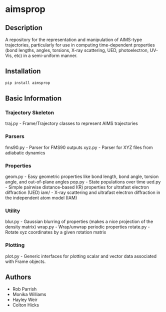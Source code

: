 # aimsprop

## Description

A repository for the representation and manipulation of AIMS-type trajectories,
particularly for use in computing time-dependent properties (bond lengths,
angles, torsions, X-ray scattering, UED, photoelectron, UV-Vis, etc) in a
semi-uniform manner.

## Installation

```sh
pip install aimsprop
```

## Basic Information

### Trajectory Skeleton

traj.py - Frame/Trajectory classes to represent AIMS trajectories

### Parsers

fms90.py - Parser for FMS90 outputs
xyz.py - Parser for XYZ files from adiabatic dynamics

### Properties

geom.py - Easy geometric properties like bond length, bond angle, torsion angle, and out-of-plane angles
pop.py - State populations over time
ued.py - Simple pairwise distance-based I(R) properties for ultrafast electron diffraction (UED)
iam/ - X-ray scattering and ultrafast electron diffraction in the independent atom model (IAM)

### Utility

blur.py - Gaussian blurring of properties (makes a nice projection of the density matrix)
wrap.py - Wrap/unwrap periodic properties
rotate.py - Rotate xyz coordinates by a given rotation matrix

### Plotting

plot.py - Generic interfaces for plotting scalar and vector data associated with Frame objects.

## Authors

- Rob Parrish
- Monika Williams
- Hayley Weir
- Colton Hicks
